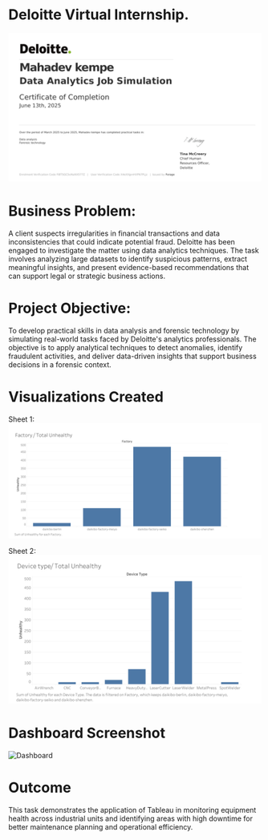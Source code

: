   # Deloitte Virtual Internship.

 ![Certification](https://github.com/Mahadevkempe/Internships/blob/main/Deloitte/Deloitte%20Certification.png)

 # Business Problem:
A client suspects irregularities in financial transactions and data inconsistencies that could indicate potential fraud. Deloitte has been engaged to investigate the matter using data analytics techniques. The task involves analyzing large datasets to identify suspicious patterns, extract meaningful insights, and present evidence-based recommendations that can support legal or strategic business actions.  


# Project Objective:
To develop practical skills in data analysis and forensic technology by simulating real-world tasks faced by Deloitte's analytics professionals. The objective is to apply analytical techniques to detect anomalies, identify fraudulent activities, and deliver data-driven insights that support business decisions in a forensic context.

 # Visualizations Created

Sheet 1: ![Bar Chart – Down Time per Factory](https://github.com/Mahadevkempe/Internships/blob/main/Deloitte/Sheet%201.png)

Sheet 2: ![Bar Chart – Down Time per Device Type ](https://github.com/Mahadevkempe/Internships/blob/main/Deloitte/Sheet%202.png)

# Dashboard Screenshot
![Dashboard]()
#  Outcome
This task demonstrates the application of Tableau in monitoring equipment health across industrial units and identifying areas with high downtime for better maintenance planning and operational efficiency.
   
